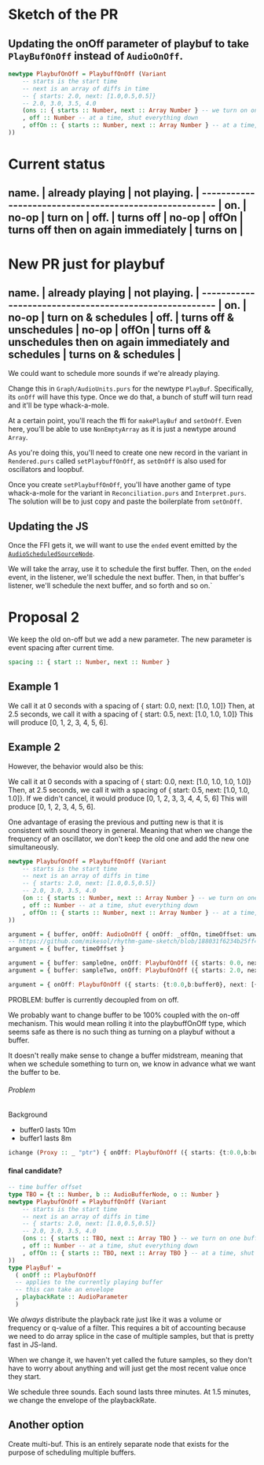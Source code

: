 # Sketch of the PR

## Updating the onOff parameter of playbuf to take `PlayBufOnOff` instead of `AudioOnOff`.

```purescript
newtype PlaybufOnOff = PlaybuffOnOff (Variant
    -- starts is the start time
    -- next is an array of diffs in time
    -- { starts: 2.0, next: [1.0,0.5,0.5]}
    -- 2.0, 3.0, 3.5, 4.0
    (ons :: { starts :: Number, next :: Array Number } -- we turn on one buffer many times
    , off :: Number -- at a time, shut everything down
    , offOn :: { starts :: Number, next :: Array Number } -- at a time, shut everything down and start again
))
```

# Current status

name. | already playing | not playing.                 |
------------------------------------------------------ |
on.   | no-op           | turn on                      |
off.  | turns off       | no-op                        |
offOn | turns off then on again immediately | turns on |
--------------------------------------------------------

# New PR just for playbuf

name. | already playing | not playing.                 |
------------------------------------------------------ |
on.   | no-op                                                           | turn on & schedules  |
off.  | turns off & unschedules                                         | no-op                |
offOn | turns off & unschedules then on again immediately and schedules | turns on & schedules |
------------------------------------------------------------------------------------------------

We could want to schedule more sounds if we're already playing.

Change this in `Graph/AudioUnits.purs` for the newtype `PlayBuf`. Specifically, its `onOff` will have this type.
Once we do that, a bunch of stuff will turn read and it'll be type whack-a-mole.

At a certain point, you'll reach the ffi for `makePlayBuf` and `setOnOff`. Even here, you'll be able to use `NonEmptyArray` as it is just a newtype around `Array`.

As you're doing this, you'll need to create one new record in the variant in `Rendered.purs` called `setPlaybuffOnOff`, as `setOnOff` is also used for oscillators and loopbuf.

Once you create `setPlaybuffOnOff`, you'll have another game of type whack-a-mole for the variant in `Reconciliation.purs` and `Interpret.purs`. The solution will be to just copy and paste the boilerplate from `setOnOff`.

## Updating the JS


Once the FFI gets it, we will want to use the `ended` event emitted by the [`AudioScheduledSourceNode`](https://developer.mozilla.org/en-US/docs/Web/API/AudioScheduledSourceNode#events).

We will take the array, use it to schedule the first buffer. Then, on the `ended` event, in the listener, we'll schedule the next buffer. Then, in that buffer's listener, we'll schedule the next buffer, and so forth and so on.`

# Proposal 2

We keep the old on-off but we add a new parameter.
The new parameter is event spacing after current time.

```purescript
spacing :: { start :: Number, next :: Number }
```

## Example 1
We call it at 0 seconds with a spacing of { start: 0.0, next: [1.0, 1.0]}
Then, at 2.5 seconds, we call it with a spacing of { start: 0.5, next: [1.0, 1.0, 1.0]}
This will produce [0, 1, 2, 3, 4, 5, 6].

## Example 2
However, the behavior would also be this:

We call it at 0 seconds with a spacing of { start: 0.0, next: [1.0, 1.0, 1.0, 1.0]}
Then, at 2.5 seconds, we call it with a spacing of { start: 0.5, next: [1.0, 1.0, 1.0]}.
If we didn't cancel, it would produce [0, 1, 2, 3, 3, 4, 4, 5, 6]
This will produce [0, 1, 2, 3, 4, 5, 6].

One advantage of erasing the previous and putting new is that it is consistent with sound theory in general. Meaning that when we change the frequency of an oscillator, we don't keep the old one and add the new one simultaneously.

```purescript
newtype PlaybufOnOff = PlaybuffOnOff (Variant
    -- starts is the start time
    -- next is an array of diffs in time
    -- { starts: 2.0, next: [1.0,0.5,0.5]}
    -- 2.0, 3.0, 3.5, 4.0
    (on :: { starts :: Number, next :: Array Number } -- we turn on one buffer many times
    , off :: Number -- at a time, shut everything down
    , offOn :: { starts :: Number, next :: Array Number } -- at a time, shut everything down and start again
))
```

```purescript
argument = { buffer, onOff: AudioOnOff { onOff: _offOn, timeOffset: unwrap offset } }
-- https://github.com/mikesol/rhythm-game-sketch/blob/188031f6234b25ff4be574bf38a10954e27be304/src/Feedback/Acc.purs#L80
argument = { buffer, timeOffset }

argument = { buffer: sampleOne, onOff: PlaybufOnOff ({ starts: 0.0, next: []  }) }
argument = { buffer: sampleTwo, onOff: PlaybufOnOff ({ starts: 2.0, next: [ ] }) }
```

```purescript
argument = { onOff: PlaybufOnOff ({ starts: {t:0.0,b:buffer0}, next: [{t:2.0,b:buffer1}]  }) }
```

PROBLEM: buffer is currently decoupled from on off.

We probably want to change buffer to be 100% coupled with the on-off mechanism. This would mean rolling it into the playbuffOnOff type, which seems safe as there is no such thing as turning on a playbuf without a buffer.

It doesn't really make sense to change a buffer midstream, meaning that when we schedule something to turn on, we know in advance what we want the buffer to be.


###### Problem

Background
- buffer0 lasts 10m
- buffer1 lasts 8m

```purescript
ichange (Proxy :: _ "ptr") { onOff: PlaybufOnOff ({ starts: {t:0.0,b:buffer0,bufferOffset:0.0}, next: [{t:2.0,b:buffer1,bufferOffset:0.0}]  }) }
```

#### final candidate?
```purescript
-- time buffer offset
type TBO = {t :: Number, b :: AudioBufferNode, o :: Number }
newtype PlaybufOnOff = PlaybuffOnOff (Variant
    -- starts is the start time
    -- next is an array of diffs in time
    -- { starts: 2.0, next: [1.0,0.5,0.5]}
    -- 2.0, 3.0, 3.5, 4.0
    (ons :: { starts :: TBO, next :: Array TBO } -- we turn on one buffer many times
    , off :: Number -- at a time, shut everything down
    , offOn :: { starts :: TBO, next :: Array TBO } -- at a time, shut everything down and start again
))
type PlayBuf' =
  ( onOff :: PlaybufOnOff
  -- applies to the currently playing buffer
  -- this can take an envelope
  , playbackRate :: AudioParameter
  )
```

We _always_ distribute the playback rate just like it was a volume or frequency or q-value of a filter.
This requires a bit of accounting because we need to do array splice in the case of multiple samples, but that is pretty fast in JS-land.

When we change it, we haven't yet called the future samples, so they don't have to worry about anything and will just get the most recent value once they start.

We schedule three sounds.
Each sound lasts three minutes.
At 1.5 minutes, we change the envelope of the playbackRate.

## Another option

Create multi-buf. This is an entirely separate node that exists for the purpose of scheduling multiple buffers.